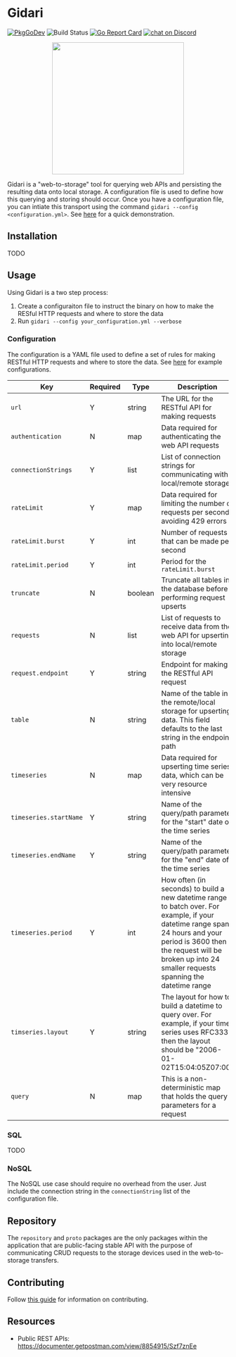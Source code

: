 # Gidari

[![PkgGoDev](https://img.shields.io/badge/go.dev-docs-007d9c?logo=go&logoColor=white)](https://pkg.go.dev/github.com/alpine-hodler/gidari)
![Build Status](https://github.com/alpine-hodler/gidari/actions/workflows/ci.yml/badge.svg)
[![Go Report Card](https://goreportcard.com/badge/github.com/alpine-hodler/gidari)](https://goreportcard.com/report/github.com/alpine-hodler/gidari)
<a href="https://discord.gg/HjJCwm5">
    <img src="https://img.shields.io/discord/987810353767403550?logo=discord"
        alt="chat on Discord"></a>


<p align="center"><img src="https://raw.githubusercontent.com/alpine-hodler/gidari/main/etc/assets/gidari-gopher.png" width="300"></p>

Gidari is a "web-to-storage" tool for querying web APIs and persisting the resulting data onto local storage. A configuration file is used to define how this querying and storing should occur. Once you have a configuration file, you can intiate this transport using the command `gidari --config <configuration.yml>`. See [here](https://youtu.be/NgeOJ50IWhY) for a quick demonstration.

## Installation

TODO

## Usage

Using Gidari is a two step process:

1. Create a configuraiton file to instruct the binary on how to make the RESful HTTP requests and where to store the data
2. Run `gidari --config your_configuration.yml --verbose`

### Configuration

The configuration is a YAML file used to define a set of rules for making RESTful HTTP requests and where to store the data. See [here](https://github.com/alpine-hodler/gidari/tree/main/internal/transport/testdata/upsert) for example configurations.

| Key                    | Required | Type    | Description                                                                                                                                                                                                                            |
|------------------------|----------|---------|----------------------------------------------------------------------------------------------------------------------------------------------------------------------------------------------------------------------------------------|
| `url`                  | Y        | string  | The URL for the RESTful API for making requests                                                                                                                                                                                        |
| `authentication`       | N        | map     | Data required for authenticating the web API requests                                                                                                                                                                                  |
| `connectionStrings`    | Y        | list    | List of connection strings for communicating with local/remote storage                                                                                                                                                                 |
| `rateLimit`            | Y        | map     | Data required for limiting the number of requests per second, avoiding 429 errors                                                                                                                                                      |
| `rateLimit.burst`      | Y        | int     | Number of requests that can be made per second                                                                                                                                                                                         |
| `rateLimit.period`     | Y        | int     | Period for the `rateLimit.burst`                                                                                                                                                                                                       |
| `truncate`             | N        | boolean | Truncate all tables in the database before performing request upserts                                                                                                                                                                  |
| `requests`             | N        | list    | List of requests to receive data from the web API for upserting into local/remote storage                                                                                                                                              |
| `request.endpoint`     | Y        | string  | Endpoint for making the RESTful API request                                                                                                                                                                                            |
| `table`                | N        | string  | Name of the table in the remote/local storage for upserting data. This field defaults to the last string in the endpoint path                                                                                                          |
| `timeseries`           | N        | map     | Data required for upserting time series data, which can be very resource intensive                                                                                                                                                    |
| `timeseries.startName` | Y        | string  | Name of the query/path parameter for the "start" date of the time series                                                                                                                                                               |
| `timeseries.endName`   | Y        | string  | Name of the query/path parameter for the "end" date of the time series                                                                                                                                                                 |
| `timeseries.period`    | Y        | int     | How often (in seconds) to build a new datetime range to batch over. For example, if your datetime range spans 24 hours and your period is 3600 then the request will be broken up into 24 smaller requests spanning the datetime range |
| `timseries.layout`     | Y        | string  | The layout for how to build a datetime to query over. For example, if your time series uses RFC3339 then the layout should be "2006-01-02T15:04:05Z07:00"                                                                              |
| `query`                | N        | map     | This is a non-deterministic map that holds the query parameters for a request

### SQL

TODO

### NoSQL

The NoSQL use case should require no overhead from the user. Just include the connection string in the `connectionString` list of the configuration file.

## Repository

The `repository` and `proto` packages are the only packages within the application that are public-facing stable API with the purpose of communicating CRUD requests to the storage devices used in the web-to-storage transfers.

## Contributing

Follow [this guide](docs/CONTRIBUTING.md) for information on contributing.


## Resources

- Public REST APIs: https://documenter.getpostman.com/view/8854915/Szf7znEe
